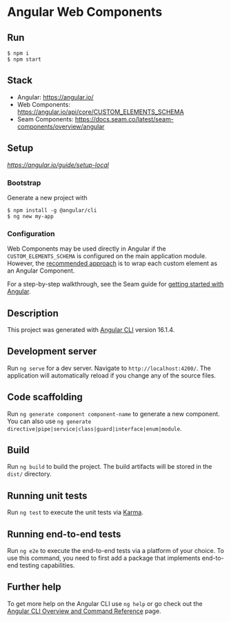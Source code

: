# Angular Web Components

## Run

```
$ npm i
$ npm start
```

## Stack

- Angular: https://angular.io/
- Web Components: https://angular.io/api/core/CUSTOM_ELEMENTS_SCHEMA
- Seam Components: https://docs.seam.co/latest/seam-components/overview/angular

## Setup

_https://angular.io/guide/setup-local_

### Bootstrap

Generate a new project with

```
$ npm install -g @angular/cli
$ ng new my-app
```

### Configuration

Web Components may be used directly in Angular if the `CUSTOM_ELEMENTS_SCHEMA`
is configured on the main application module.
However, the [recommended approach](https://manuel-rauber.com/2021/02/23/youre-using-custom_elements_schema-wrong/)
is to wrap each custom element as an Angular Component.

For a step-by-step walkthrough,
see the Seam guide for [getting started with Angular](https://docs.seam.co/latest/seam-components/overview/angular).

## Description

This project was generated with [Angular CLI](https://github.com/angular/angular-cli) version 16.1.4.

## Development server

Run `ng serve` for a dev server. Navigate to `http://localhost:4200/`. The application will automatically reload if you change any of the source files.

## Code scaffolding

Run `ng generate component component-name` to generate a new component. You can also use `ng generate directive|pipe|service|class|guard|interface|enum|module`.

## Build

Run `ng build` to build the project. The build artifacts will be stored in the `dist/` directory.

## Running unit tests

Run `ng test` to execute the unit tests via [Karma](https://karma-runner.github.io).

## Running end-to-end tests

Run `ng e2e` to execute the end-to-end tests via a platform of your choice. To use this command, you need to first add a package that implements end-to-end testing capabilities.

## Further help

To get more help on the Angular CLI use `ng help` or go check out the [Angular CLI Overview and Command Reference](https://angular.io/cli) page.
